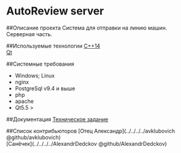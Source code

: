 # AutoReview server

##Описание проекта
Система для отправки на линию машин.  
Серверная часть.

##Используемые технологии
[C++14](https://ru.wikipedia.org/wiki/C%2B%2B14)  
[Qt](https://ru.wikipedia.org/wiki/Qt)

##Системные требования
* Windows; Linux
* nginx
* PostgreSql v9.4 и выше
* php
* apache
* Qt5.5 >

##Документация
[Техническое задание](https://drive.google.com/drive/folders/0B-k9g1uUW39MazRrUzMyLUxFOUk)

##Список контрибьюторов
[Отец Александр](../../../../avklubovich @github/avklubovich)  
[Санёчек](../../../../AlexandrDedckov @github/AlexandrDedckov)
